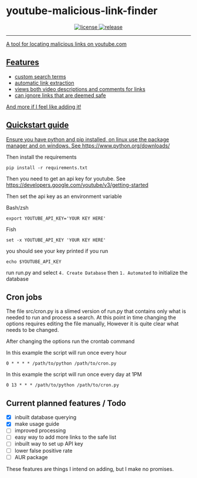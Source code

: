 # youtube-malicious-link-finder

<p align="center">
    <a href="https://github.com/williamwith4ms/youtube-malicious-link-finder/blob/main/LICENSE" target="_blank"> 
        <img alt="license" src="https://img.shields.io/github/license/williamwith4ms/youtube-malicious-link-finder" />
    </a>
    <a href="https://github.com/williamwith4ms/youtube-malicious-link-finder/releases" target="_blank">
        <img alt="release" src="https://img.shields.io/github/v/release/williamwith4ms/youtube-malicious-link-finder?include_prereleases">
</p>

*** 
A tool for locating malicious links on youtube.com

## Features

- custom search terms
- automatic link extraction
- views both video descriptions and comments for links
- can ignore links that are deemed safe 

And more if I feel like adding it!

## Quickstart guide 

Ensure you have python and pip installed, on linux use the package manager and on windows. See https://www.python.org/downloads/

Then install the requirements 
```
pip install -r requirements.txt
```

Then you need to get an api key for youtube. See https://developers.google.com/youtube/v3/getting-started

Then set the api key as an environment variable

Bash/zsh
```
export YOUTUBE_API_KEY='YOUR KEY HERE'
```
Fish
```
set -x YOUTUBE_API_KEY 'YOUR KEY HERE'
```

you should see your key printed if you run
```
echo $YOUTUBE_API_KEY
```

run run.py and select `4. Create Database` then `1. Automated` to initialize the database

## Cron jobs

The file src/cron.py is a slimed version of run.py that contains only what is needed to run and process a search. At this point in time changing the options requires editing the file manually, However it is quite clear what needs to be changed.

After changing the options run the crontab command

In this example the script will run once every hour 
```
0 * * * * /path/to/python /path/to/cron.py
```

In this example the script will run once every day at 1PM 
```
0 13 * * * /path/to/python /path/to/cron.py
```


## Current planned features / Todo

- [x] inbuilt database querying
- [x] make usage guide
- [ ] improved processing
- [ ] easy way to add more links to the safe list
- [ ] inbuilt way to set up API key 
- [ ] lower false positive rate
- [ ] AUR package

These features are things I intend on adding, but I make no promises.